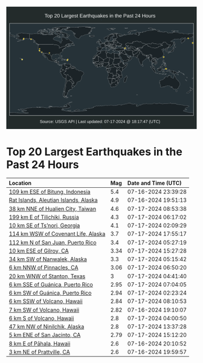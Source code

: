 ![Map](./map.png)

# Top 20 Largest Earthquakes in the Past 24 Hours

| Location | Mag | Date and Time (UTC) |
|:---|:---|:---|
| [109 km ESE of Bitung, Indonesia](https://earthquake.usgs.gov/earthquakes/eventpage/us7000mzpj) | 5.4 | 07-16-2024 23:39:28 |
| [Rat Islands, Aleutian Islands, Alaska](https://earthquake.usgs.gov/earthquakes/eventpage/us7000mznc) | 4.9 | 07-16-2024 19:51:13 |
| [38 km NNE of Hualien City, Taiwan](https://earthquake.usgs.gov/earthquakes/eventpage/us7000mzs5) | 4.6 | 07-17-2024 08:53:38 |
| [199 km E of Tilichiki, Russia](https://earthquake.usgs.gov/earthquakes/eventpage/us7000mzrk) | 4.3 | 07-17-2024 06:17:02 |
| [10 km SE of Ts’nori, Georgia](https://earthquake.usgs.gov/earthquakes/eventpage/us7000mzq9) | 4.1 | 07-17-2024 02:09:29 |
| [114 km WSW of Covenant Life, Alaska](https://earthquake.usgs.gov/earthquakes/eventpage/ak02495ee9a3) | 3.7 | 07-17-2024 17:55:17 |
| [112 km N of San Juan, Puerto Rico](https://earthquake.usgs.gov/earthquakes/eventpage/pr71455623) | 3.4 | 07-17-2024 05:27:19 |
| [10 km ESE of Gilroy, CA](https://earthquake.usgs.gov/earthquakes/eventpage/nc75036152) | 3.34 | 07-17-2024 15:27:28 |
| [34 km SW of Nanwalek, Alaska](https://earthquake.usgs.gov/earthquakes/eventpage/ak0249570jb6) | 3.3 | 07-17-2024 05:15:42 |
| [6 km NNW of Pinnacles, CA](https://earthquake.usgs.gov/earthquakes/eventpage/nc75036052) | 3.06 | 07-17-2024 06:50:20 |
| [20 km WNW of Stanton, Texas](https://earthquake.usgs.gov/earthquakes/eventpage/tx2024nycy) | 3 | 07-17-2024 04:41:40 |
| [6 km SSE of Guánica, Puerto Rico](https://earthquake.usgs.gov/earthquakes/eventpage/pr71455638) | 2.95 | 07-17-2024 07:04:05 |
| [6 km SW of Guánica, Puerto Rico](https://earthquake.usgs.gov/earthquakes/eventpage/pr71455598) | 2.94 | 07-17-2024 02:23:24 |
| [6 km SSW of Volcano, Hawaii](https://earthquake.usgs.gov/earthquakes/eventpage/hv74340091) | 2.84 | 07-17-2024 08:10:53 |
| [7 km SW of Volcano, Hawaii](https://earthquake.usgs.gov/earthquakes/eventpage/hv74338052) | 2.82 | 07-16-2024 19:10:07 |
| [6 km S of Volcano, Hawaii](https://earthquake.usgs.gov/earthquakes/eventpage/hv74339571) | 2.8 | 07-17-2024 04:00:50 |
| [47 km NW of Ninilchik, Alaska](https://earthquake.usgs.gov/earthquakes/eventpage/ak02495bwots) | 2.8 | 07-17-2024 13:37:28 |
| [5 km ENE of San Jacinto, CA](https://earthquake.usgs.gov/earthquakes/eventpage/ci40662231) | 2.79 | 07-17-2024 15:12:20 |
| [8 km E of Pāhala, Hawaii](https://earthquake.usgs.gov/earthquakes/eventpage/us7000mznk) | 2.6 | 07-16-2024 20:10:52 |
| [3 km NE of Prattville, CA](https://earthquake.usgs.gov/earthquakes/eventpage/nc75035712) | 2.6 | 07-16-2024 19:59:57 |
